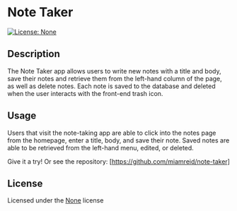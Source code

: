 # Note Taker

[![License: None](https://img.shields.io/badge/License-none-green.svg)](https://spdx.org/licenses/Unlicense.html)

## Description
The Note Taker app allows users to write new notes with a title and body, save their notes and retrieve them from the left-hand column of the page, as well as delete notes. Each note is saved to the database and deleted when the user interacts with the front-end trash icon.

## Usage
Users that visit the note-taking app are able to click into the notes page from the homepage, enter a title, body, and save their note. Saved notes are able to be retrieved from the left-hand menu, edited, or deleted. 

Give it a try! 
Or see the repository: [https://github.com/miamreid/note-taker]

## License
Licensed under the [None](https://spdx.org/licenses/Unlicense.html) license

